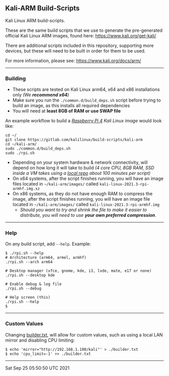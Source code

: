 ## Kali-ARM Build-Scripts

Kali Linux ARM build-scripts.

These are the same build scripts that we use to generate the pre-generated official Kali Linux ARM images, found here: https://www.kali.org/get-kali/

There are additional scripts included in this repository, supporting more devices, but these will need to be built in order for them to be used.

For more information, please see: https://www.kali.org/docs/arm/

- - -

### Building

- These scripts are tested on Kali Linux arm64, x64 and x86 installations only _(We **recommend x64**)_
- Make sure you run the `./common.d/build_deps.sh` script before trying to build an image, as this installs all required dependencies
- You will need at **least 8GB of RAM or use SWAP file**

An example workflow to build a _[Raspberry Pi 4](https://www.kali.org/docs/arm/raspberry-pi-4/) Kali Linux image_ would look like:

```
cd ~/
git clone https://gitlab.com/kalilinux/build-scripts/kali-arm
cd ~/kali-arm/
sudo ./common.d/build_deps.sh
sudo ./rpi.sh
```

- Depending on your system hardware & network connectivity, will depend on how long it will take to build _(4 core CPU, 8GB RAM, SSD inside a VM takes using a [local repo](https://www.kali.org/docs/community/setting-up-a-kali-linux-mirror/) about 100 minutes per script)_
- On x64 systems, after the script finishes running, you will have an image files located in `~/kali-arm/images/` called `kali-linux-2021.3-rpi-armhf.img.xz`
- On x86 systems, as they do not have enough RAM to compress the image, after the script finishes running, you will have an image file located in `~/kali-arm/images/` called `kali-linux-2021.3-rpi-armhf.img`
  - _Should you want to try and shrink the file to make it easier to distribute, you will need to use **your own preferred compression**_.

- - -

### Help

On any build script, add `--help`. Example:

```
$ ./rpi.sh --help
# Architecture (arm64, armel, armhf)
./rpi.sh --arch arm64

# Desktop manager (xfce, gnome, kde, i3, lxde, mate, e17 or none)
./rpi.sh --desktop kde

# Enable debug & log file
./rpi.sh --debug

# Help screen (this)
./rpi.sh --help
$
```

- - -

### Custom Values

Changing [builder.txt](builder.txt.example), will allow for custom values, such as using a local LAN mirror and disabling CPU limiting:

```
$ echo 'mirror="http://192.168.1.100/kali"' > ./builder.txt
$ echo 'cpu_limit=-1' >> ./builder.txt
```

- - -

Sat Sep 25 05:50:50 UTC 2021
